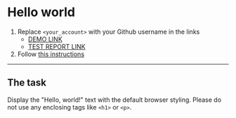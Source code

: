 # Hello world
1. Replace `<your_account>` with your Github username in the links
    - [DEMO LINK](https://serverieva.github.io/layout_hello-world/) <br>
    - [TEST REPORT LINK](https://serverieva.github.io/layout_hello-world/report/html_report/)
2. Follow [this instructions](https://mate-academy.github.io/layout_task-guideline/)
___

## The task
Display the "Hello, world!" text with the default browser styling. Please do not
use any enclosing tags like `<h1>` or `<p>`.
